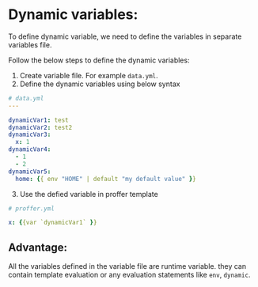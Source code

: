 # Dynamic variables:

To define dynamic variable, we need to define the variables in separate variables file.

Follow the below steps to define the dynamic variables:

1. Create variable file. For example `data.yml`.
2. Define the dynamic variables using below syntax

``` yaml
# data.yml
---

dynamicVar1: test
dynamicVar2: test2
dynamicVar3:
  x: 1
dynamicVar4:
  - 1
  - 2
dynamicVar5:
  home: {{ env "HOME" | default "my default value" }}

```

3. Use the defied variable in proffer template

``` yaml
# proffer.yml

x: {{var `dynamicVar1` }}
```


## Advantage:

All the variables defined in the variable file are runtime variable. they can contain
template evaluation or any evaluation statements like `env`, `dynamic`.
